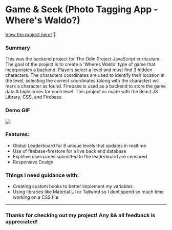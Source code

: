 # Game & Seek (Photo Tagging App - Where's Waldo?)


<p><a href="https://kfig21.github.io/photo_tagging_app/" target="_blank" rel="noopener noreferrer">View the project here!</a> 👀</p>

<h3>Summary</h3>
<p>This was the backend project for The Odin Project JavaScript curriculum. The goal of the project is to create a 'Wheres Waldo' type of game that incorporates a backend. Players select a level and must find 3 hidden characters. The characters coordinates are used to identify their location in the level, selecting the correct coordinates (along with the character) will mark a character as found. Firebase is used as a backend to store the game data & highscores for each level. This project as made with the React JS Library, CSS, and Firebase.</p>

<h3>Demo GIF</h3>

![](demo.gif)

<h3>Features:</h3>

- Global Leaderboard for 8 unique levels that updates in realtime
- Use of firebase-firestore for a live back end database
- Explitive usernames submitted to the leaderboard are censored
- Responsive Design

<h3> Things I need guidance with: </h3>

- Creating custom hooks to better implement my variables
- Using libraries like Material UI or Tailwind so I dont spend so much time working on a CSS file

-----------------------------

<h3>Thanks for checking out my project! Any && all feedback is appreciated!</h3>
